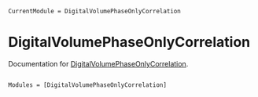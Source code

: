 ```@meta
CurrentModule = DigitalVolumePhaseOnlyCorrelation
```

# DigitalVolumePhaseOnlyCorrelation

Documentation for [DigitalVolumePhaseOnlyCorrelation](https://github.com/a-r-n-o-l-d/DigitalVolumePhaseOnlyCorrelation.jl).

```@index
```

```@autodocs
Modules = [DigitalVolumePhaseOnlyCorrelation]
```
